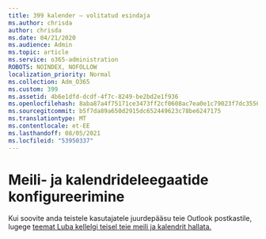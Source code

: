 ```yaml
---
title: 399 kalender – volitatud esindaja
ms.author: chrisda
author: chrisda
ms.date: 04/21/2020
ms.audience: Admin
ms.topic: article
ms.service: o365-administration
ROBOTS: NOINDEX, NOFOLLOW
localization_priority: Normal
ms.collection: Adm_O365
ms.custom: 399
ms.assetid: 4b6e1dfd-dcdf-4f7c-8249-be2bd2e1f936
ms.openlocfilehash: 8aba87a4f75171ce3473ff2cf0608ac7ea0e1c79023f7dc35566f023864c008e
ms.sourcegitcommit: b5f7da89a650d2915dc652449623c78be6247175
ms.translationtype: MT
ms.contentlocale: et-EE
ms.lasthandoff: 08/05/2021
ms.locfileid: "53950337"
---
```

# <a name="configure-mail-and-calendar-delegates"></a>Meili- ja kalendrideleegaatide konfigureerimine

Kui soovite anda teistele kasutajatele juurdepääsu teie Outlook postkastile, lugege [teemat Luba kellelgi teisel teie meili ja kalendrit hallata.](https://support.office.com/article/9684b670-7588-4eea-8717-9e5799047540.aspx)
